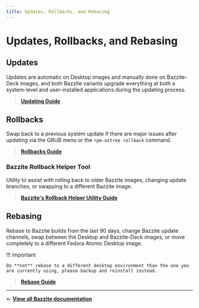 ```yaml
---
title: Updates, Rollbacks, and Rebasing
---
```


<!-- ANCHOR: METADATA -->
<!--{"url_discourse": "https://universal-blue.discourse.group/docs?topic=36", "fetched_at": "2024-09-03 16:43:15.473615+00:00"}-->
<!-- ANCHOR_END: METADATA -->

# Updates, Rollbacks, and Rebasing

## Updates

Updates are automatic on Desktop images and manually done on Bazzite-Deck images, and both Bazzite variants upgrade everything at both a system-level and user-installed applications during the updating process.

> [**Updating Guide**](./updating_guide.md)

## Rollbacks

Swap back to a previous system update if there are major issues after updating via the GRUB menu or the `rpm-ostree rollback` command.

> [**Rollbacks Guide**](./rolling_back_system_updates.md)


### Bazzite Rollback Helper Tool

Utility to assist with rolling back to older Bazzite images, changing update branches, or swapping to a different Bazzite image.

> [**Bazzite's Rollback Helper Utility Guide**](./bazzite_rollback_helper.md)

## Rebasing

Rebase to Bazzite builds from the last 90 days, change Bazzite update channels, swap between the Desktop and Bazzite-Deck images, or move completely to a different Fedora Atomic Desktop image.

!!! important 
    
    Do **not** rebase to a different desktop environment than the one you are currently using, please backup and reinstall instead.

> [**Rebase Guide**](./rebase_guide.md)

<hr>

← [**View all Bazzite documentation**](../../index.md)
